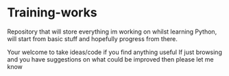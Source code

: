 # Training-works
Repository that will store everything im working on whilst learning Python, will start from basic stuff and hopefully progress from there.

Your welcome to take ideas/code if you find anything useful
If just browsing and you have suggestions on what could be improved then please let me know

